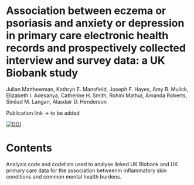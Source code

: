 # Association between eczema or psoriasis and anxiety or depression in primary care electronic health records and prospectively collected interview and survey data: a UK Biobank study

Julian Matthewman, Kathryn E. Mansfield, Joseph F. Hayes, Amy R. Mulick, Elizabeth I. Adesanya, Catherine H. Smith, Rohini Mathur, Amanda Roberts, Sinéad M. Langan, Alasdair D. Henderson

Publication link -> to be added 

[![DOI](https://zenodo.org/badge/530572975.svg)](https://zenodo.org/badge/latestdoi/530572975)


# Contents
Analysis code and codelists used to analyse linked UK Biobank and UK primary care data for the association betweenm inflammatory skin conditions and common mental health burdens.
